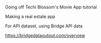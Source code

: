 Going off Techi Blossom's Movie App tutorial

Making a real estate app

For API dataset, using Bridge API data

https://bridgedataoutput.com/overview
